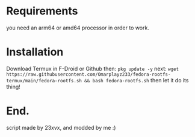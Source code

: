 # Requirements
you need an arm64 or amd64 processor in order to work.
# Installation
Download Termux in F-Droid or Github then:
```pkg update -y```
next:
```wget https://raw.githubusercontent.com/Omarplayz233/fedora-rootfs-termux/main/fedora-rootfs.sh && bash fedora-rootfs.sh```
then let it do its thing!
# End.
script made by 23xvx, and modded by me :)
